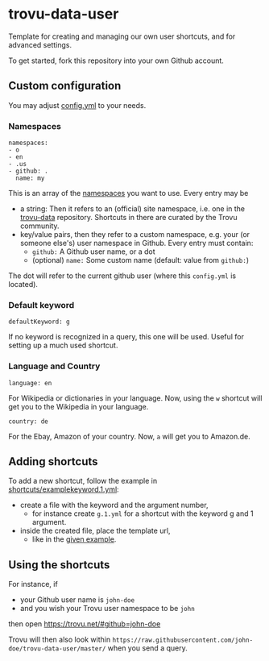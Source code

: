 # trovu-data-user

Template for creating and managing our own user shortcuts, and for advanced settings.

To get started, fork this repository into your own Github account.

## Custom configuration

You may adjust [config.yml](config.yml) to your needs.

### Namespaces

    namespaces:
    - o
    - en
    - .us
    - github: .
      name: my

This is an array of the [namespaces](https://github.com/trovu/trovu.github.io/wiki/Namespaces) you want to use. Every entry may be

- a string: Then it refers to an (official) site namespace, i.e. one in the [trovu-data](https://github.com/trovu/trovu-data) repository. Shortcuts in there are curated by the Trovu community.
- key/value pairs, then they refer to a custom namespace, e.g. your (or someone else's) user namespace in Github. Every entry must contain:
  - `github:` A Github user name, or a dot
  - (optional) `name:` Some custom name (default: value from `github:`)

The dot will refer to the current github user (where this `config.yml` is located).

### Default keyword

    defaultKeyword: g 

If no keyword is recognized in a query, this one will be used. Useful for setting up a much used shortcut.

### Language and Country

    language: en

For Wikipedia or dictionaries in your language. Now, using the `w` shortcut will get you to the Wikipedia in your language.

    country: de

For the Ebay, Amazon of your country. Now, `a` will get you to Amazon.de.

## Adding shortcuts

To add a new shortcut, follow the example in [shortcuts/examplekeyword.1.yml](shortcuts/examplekeyword.1.yml):

- create a file with the keyword and the argument number, 
  - for instance create `g.1.yml` for a shortcut with the keyword g and 1 argument.
- inside the created file, place the template url,
  - like in the [given example](shortcuts/examplekeyword.1.yml).

## Using the shortcuts

For instance, if

- your Github user name is `john-doe`
- and you wish your Trovu user namespace to be `john`

then open https://trovu.net/#github=john-doe

Trovu will then also look within `https://raw.githubusercontent.com/john-doe/trovu-data-user/master/` when you send a query.
